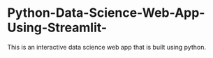 # Python-Data-Science-Web-App-Using-Streamlit-
This is an interactive data science web app that is built using python. 
